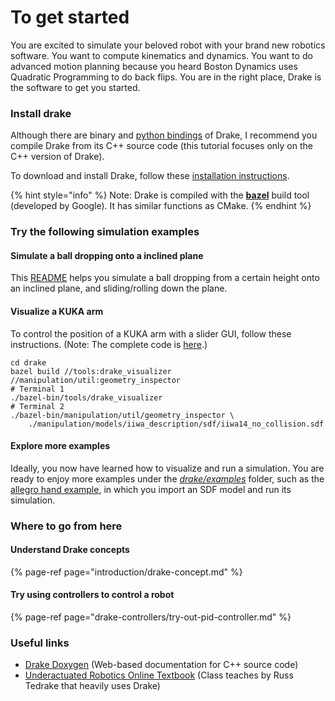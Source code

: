 # To get started

You are excited to simulate your beloved robot with your brand new robotics software. You want to compute kinematics and dynamics. You want to do advanced motion planning because you heard Boston Dynamics uses Quadratic Programming to do back flips. You are in the right place, Drake is the software to get you started.

### Install drake

Although there are binary and [python bindings](https://drake.mit.edu/python_bindings.html#using-python-bindings) of Drake, I recommend you compile Drake from its C++ source code \(this tutorial focuses only on the C++ version of Drake\).

To download and install Drake, follow these [installation instructions](https://drake.mit.edu/installation.html).

{% hint style="info" %}
Note: Drake is compiled with the [**bazel**](https://bazel.build/) build tool \(developed by Google\). It has similar functions as CMake.
{% endhint %}

### Try the following simulation examples

#### Simulate a ball dropping onto a inclined plane

This [README](https://github.com/RobotLocomotion/drake/tree/master/examples/multibody/inclined_plane_with_body) helps you simulate a ball dropping from a certain height onto an inclined plane, and sliding/rolling down the plane.

#### Visualize a KUKA arm

To control the position of a KUKA arm with a slider GUI, follow these instructions. \(Note: The complete code is [here](https://github.com/RobotLocomotion/drake/blob/f9e34080cf77ddf49370eaa866212e50f245e6d4/manipulation/util/geometry_inspector.py#L9).\)

```text
cd drake
bazel build //tools:drake_visualizer //manipulation/util:geometry_inspector
# Terminal 1
./bazel-bin/tools/drake_visualizer
# Terminal 2
./bazel-bin/manipulation/util/geometry_inspector \
    ./manipulation/models/iiwa_description/sdf/iiwa14_no_collision.sdf
```

#### Explore more examples

Ideally, you now have learned how to visualize and run a simulation. You are ready to enjoy more examples under the [_drake/examples_](https://github.com/RobotLocomotion/drake/tree/master/examples) folder, such as the [allegro hand example](https://github.com/RobotLocomotion/drake/blob/master/examples/allegro_hand/run_allegro_constant_load_demo.cc), in which you import an SDF model and run its simulation.

### Where to go from here

#### Understand Drake concepts

{% page-ref page="introduction/drake-concept.md" %}

#### Try using controllers to control a robot

{% page-ref page="drake-controllers/try-out-pid-controller.md" %}

### Useful links

* [Drake Doxygen](http://drake.mit.edu/doxygen_cxx/index.html#://) \(Web-based documentation for C++ source code\)
* [Underactuated Robotics Online Textbook](http://underactuated.csail.mit.edu/underactuated.html) \(Class teaches by Russ Tedrake that heavily uses Drake\)


